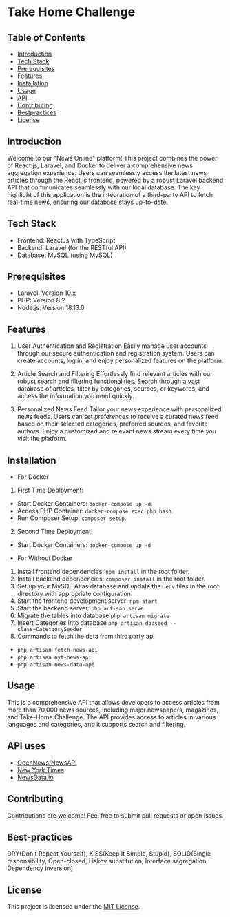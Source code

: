 # Take Home Challenge

## Table of Contents

- [Introduction](#introduction)
- [Tech Stack](#tech-stack)
- [Prerequisites](#prerequisites)
- [Features](#features)
- [Installation](#installation)
- [Usage](#usage)
- [API](#APIs)
- [Contributing](#contributing)
- [Bestpractices](#Best-practices)
- [License](#license)


## Introduction

Welcome to our "News Online" platform! This project combines the power of React.js, Laravel, and Docker to deliver a comprehensive news aggregation experience. Users can seamlessly access the latest news articles through the React.js frontend, powered by a robust Laravel backend API that communicates seamlessly with our local database. The key highlight of this application is the integration of a third-party API to fetch real-time news, ensuring our database stays up-to-date.


## Tech Stack

- Frontend: ReactJs with TypeScript
- Backend: Laravel (for the RESTful API)
- Database: MySQL (using MySQL)

## Prerequisites

- Laravel: Version 10.x
- PHP: Version 8.2
- Node.js: Version 18.13.0

## Features
1. User Authentication and Registration
Easily manage user accounts through our secure authentication and registration system. Users can create accounts, log in, and enjoy personalized features on the platform.

2. Article Search and Filtering
Effortlessly find relevant articles with our robust search and filtering functionalities. Search through a vast database of articles, filter by categories, sources, or keywords, and access the information you need quickly.

3. Personalized News Feed
Tailor your news experience with personalized news feeds. Users can set preferences to receive a curated news feed based on their selected categories, preferred sources, and favorite authors. Enjoy a customized and relevant news stream every time you visit the platform.


## Installation

- For Docker 

1. First Time Deployment:

- Start Docker Containers: `docker-compose up -d`.
- Access PHP Container: `docker-compose exec php bash`.
- Run Composer Setup: `composer setup`.

2. Second Time Deployment:

- Start Docker Containers: `docker-compose up -d`

- For Without Docker

1. Install frontend dependencies: `npm install` in the root folder.
2. Install backend dependencies: `composer install` in the root folder.
3. Set up your MySQL Atlas database and update the `.env` files in the root directory with appropriate configuration.
4. Start the frontend development server: `npm start`
5. Start the backend server: `php artisan serve`
6. Migrate the tables into database `php artisan migrate`
7. Insert Categories into database `php artisan db:seed --class=CatetgorySeeder`
8. Commands to fetch the data from third party api
 - `php artisan fetch-news-api`
 - `php artisan nyt-news-api`
 - `php artisan news-data-api`

## Usage

This is a comprehensive API that allows developers to access articles from more than 70,000 news sources, including major newspapers, magazines, and Take-Home Challenge.
The API provides access to articles in various languages and categories, and it supports search and filtering.

## API uses
- [OpenNews/NewsAPI](https://opennews.org)
- [New York Times](https://www.nytimes.com/)
- [NewsData.io](https://newsdata.io/api/1/news)

## Contributing

Contributions are welcome! Feel free to submit pull requests or open issues.

## Best-practices
DRY(Don't Repeat Yourself),
KISS(Keep It Simple, Stupid),
SOLID(Single responsibility, Open-closed, Liskov substitution, Interface segregation, Dependency inversion)

## License

This project is licensed under the [MIT License](https://opensource.org/licenses/MIT).
